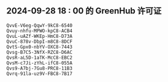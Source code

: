 ## 2024-09-28 18 : 00 的 GreenHub 许可证
```
QvvE-V6eg-QqwY-9kC8-6540
Qvuy-nhfu-MPWO-kpC8-ACB4
QvuL-uAZf-WKEp-HmC8-D73A
QvuC-878v-DbpI-m8C8-8DCF
QvtS-Gpx0-nbYV-OXC8-7443
Qvsg-B7C5-3NfX-RZC8-D6AC
QvsR-aL5D-1aTK-McC8-EBC2
QvsM-c7Ji-zYhL-ifC8-055A
Qvs9-A7bj-7Gu8-PRC8-11B3
Qvrq-91la-uz9V-FBC8-7B17
```
